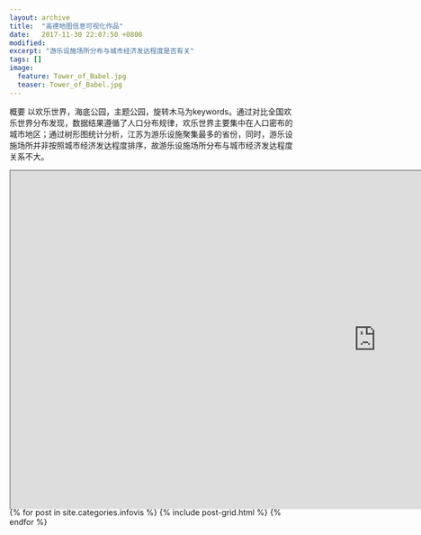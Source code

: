 ```yaml
---
layout: archive
title:  "高德地图信息可视化作品"
date:   2017-11-30 22:07:50 +0800
modified:
excerpt: "游乐设施场所分布与城市经济发达程度是否有关"
tags: []
image:
  feature: Tower_of_Babel.jpg
  teaser: Tower_of_Babel.jpg
---
```

<p>概要
以欢乐世界，海底公园，主题公园，旋转木马为keywords。通过对比全国欢乐世界分布发现，数据结果遵循了人口分布规律，欢乐世界主要集中在人口密布的城市地区；通过树形图统计分析，江苏为游乐设施聚集最多的省份，同时，游乐设施场所并非按照城市经济发达程度排序，故游乐设施场所分布与城市经济发达程度关系不大。
</p>
<meta name="viewport" content="width=device-width">
<link rel="stylesheet" href="css/styles.css">
<div class='tableau1' style='width:1300; height:600;'> 
<iframe src="https://public.tableau.com/profile/.31354527#!/vizhome/_18170/1_1" width="1300" height="600"></iframe> 
</div>
 
<div class="tiles">
{% for post in site.categories.infovis %}
  {% include post-grid.html %}
{% endfor %}
</div><!-- /.tiles 把所有categories 有 infovis 的列出来-->
